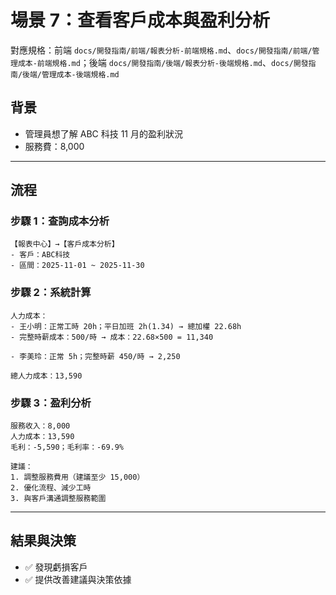 # 場景 7：查看客戶成本與盈利分析

對應規格：前端 `docs/開發指南/前端/報表分析-前端規格.md`、`docs/開發指南/前端/管理成本-前端規格.md`；後端 `docs/開發指南/後端/報表分析-後端規格.md`、`docs/開發指南/後端/管理成本-後端規格.md`

## 背景
- 管理員想了解 ABC 科技 11 月的盈利狀況
- 服務費：8,000

---

## 流程

### 步驟 1：查詢成本分析
```
【報表中心】→【客戶成本分析】
- 客戶：ABC科技
- 區間：2025-11-01 ~ 2025-11-30
```

### 步驟 2：系統計算
```
人力成本：
- 王小明：正常工時 20h；平日加班 2h(1.34) → 總加權 22.68h
- 完整時薪成本：500/時 → 成本：22.68×500 = 11,340

- 李美玲：正常 5h；完整時薪 450/時 → 2,250

總人力成本：13,590
```

### 步驟 3：盈利分析
```
服務收入：8,000
人力成本：13,590
毛利：-5,590；毛利率：-69.9%

建議：
1. 調整服務費用（建議至少 15,000）
2. 優化流程、減少工時
3. 與客戶溝通調整服務範圍
```

---

## 結果與決策
- ✅ 發現虧損客戶
- ✅ 提供改善建議與決策依據
